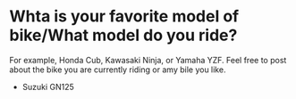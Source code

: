 # Whta is your favorite model of bike/What model do you ride?

For example, Honda Cub, Kawasaki Ninja, or Yamaha YZF.
Feel free to post about the bike you are currently riding or amy bile you like.

- Suzuki GN125

